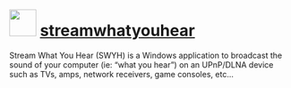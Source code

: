 # <img src="https://rawcdn.githack.com/Jarcho/chocolatey-packages/783da1bead8dbf02b53faebfa441339013803c10/streamwhatyouhear/icon.png" width="48" height="48"/> [streamwhatyouhear](https://chocolatey.org/packages/streamwhatyouhear)

Stream What You Hear (SWYH) is a Windows application to broadcast the sound of your computer (ie: “what you hear”) on an UPnP/DLNA device such as TVs, amps, network receivers, game consoles, etc...
